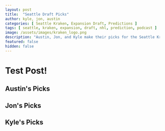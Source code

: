 ```yaml
---
layout: post
title:  "Seattle Draft Picks"
author: kyle, jon, austin
categories: [ Seattle Kraken, Expansion Draft, Predictions ]
tags: [ seattle, kraken, expansion, draft, nhl, prediction, podcast ]
image: /assets/images/kraken_logo.png
description: "Austin, Jon, and Kyle make their picks for the Seattle Kraken expansion draft. How much will Ron Francis agree with us?"
featured: false
hidden: false
---
```


# Test Post!

## Austin's Picks

## Jon's Picks

## Kyle's Picks
